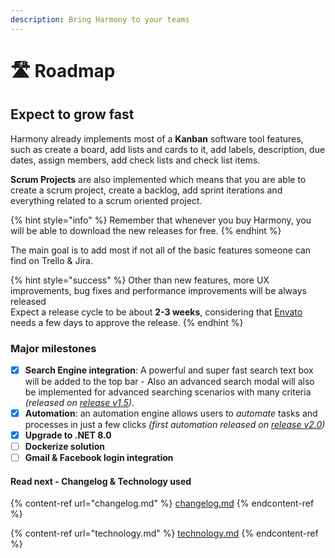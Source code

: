```yaml
---
description: Bring Harmony to your teams
---
```


# 🛣 Roadmap

## Expect to grow fast

Harmony already implements most of a **Kanban** software tool features, such as create a board, add lists and cards to it, add labels, description, due dates, assign members, add check lists and check list items.

**Scrum Projects** are also implemented which means that you are able to create a scrum project, create a backlog, add sprint iterations and everything related to a scrum oriented project.

{% hint style="info" %}
Remember that whenever you buy Harmony, you will be able to download the new releases for free.
{% endhint %}

The main goal is to add most if not all of the basic features someone can find on Trello & Jira.&#x20;

{% hint style="success" %}
Other than new features, more UX improvements, bug fixes and performance improvements will be always released\
Expect a release cycle to be about **2-3 weeks**, considering that [Envato](https://codecanyon.net/item/harmony-project-management-tool/49138488) needs a few days to approve the release.
{% endhint %}

### Major milestones

* [x] **Search Engine integration**: A powerful and super fast search text box will be added to the top bar - Also an advanced search modal will also be implemented for advanced searching scenarios with many criteria _(released on_ [_release v1.5_](changelog.md#version-1.5)_)_. &#x20;
* [x] **Automation**: an automation engine allows users to _automate_ tasks and processes in just a few clicks _(first automation released on_ [_release v2.0_](changelog.md#version-2.0)_)_
* [x] **Upgrade to .NET 8.0**
* [ ] **Dockerize solution**
* [ ] **Gmail & Facebook login integration**

#### Read next - Changelog & Technology used

{% content-ref url="changelog.md" %}
[changelog.md](changelog.md)
{% endcontent-ref %}

{% content-ref url="technology.md" %}
[technology.md](technology.md)
{% endcontent-ref %}
